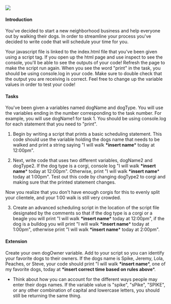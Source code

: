 
![](https://media.gettyimages.com/photos/dog-walker-in-buenos-aires-picture-id124465293)
#### Introduction
You've decided to start a new neighborhood business and help everyone out by walking their dogs. In order to streamline your process you've decided to write code that will schedule your time for you.

Your javascript file is linked to the index.html file that you've been given using a script tag. If you open up the html page and use inspect to see the console, you'll be able to see the outputs of your code! Refresh the page to make the script run again. When you see the word "print" in the task, you should be using console.log in your code. Make sure to double check that the output you are receiving is correct. Feel free to change up the variable values in order to test your code!

#### Tasks
You've been given a variables named dogName and dogType. You will use the variables ending in the number corresponding to the task number. For example, you will use dogName1 for task 1. You should be using console.log for each statement that you need to "print".

1. Begin by writing a script that prints a basic scheduling statement. This code should use the variable holding the dogs name that needs to be walked and print a string saying "I will walk **\*insert name*** today at 12:00pm".

2. Next, write code that uses two different variables, dogName2 and dogType2. If the dog type is a corgi, console log "I will walk **\*insert name*** today at 12:00pm". Otherwise, print "I will walk **\*insert name*** today at 1:00pm". Test out this code by changing dogType2 to corgi and making sure that the printed statement changes.

Now you realize that you don't have enough corgis for this to evenly split your clientele, and your 1:00 walk is still very crowded.

3. Create an advanced scheduling script in the location of the script file designated by the comments so that if the dog type is a corgi or a beagle you will print "I will walk **\*insert name*** today at 12:00pm", if the dog is a bulldog you will print "I will walk **\*insert name*** today at 1:00pm", otherwise print "I will walk **\*insert name*** today at 2:00pm".

#### Extension
Create your own dogOwner variable. Add to your script so you can identify your favorite dogs to their owners. If the dogs name is Spike, Jeremy, Lola, Peaches, or Steve, your code should print "I will walk **\*insert name***, one of my favorite dogs, today at **\*insert correct time based on rules above***.
  * Think about how you can account for the different ways people may enter their dogs names. If the variable value is "spike", "sPike", "SPIKE", or any other combination of capital and lowercase letters, you should still be returning the same thing.
